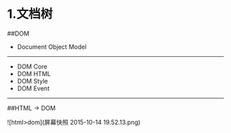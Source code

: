# 1.文档树

##DOM
- Document Object Model


---

- DOM Core
- DOM HTML
- DOM Style
- DOM Event

---

##HTML -> DOM

![html>dom](屏幕快照 2015-10-14 19.52.13.png)